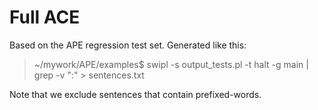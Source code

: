 Full ACE
========

Based on the APE regression test set.
Generated like this:

> ~/mywork/APE/examples$ swipl -s output_tests.pl -t halt -g main | grep -v ":" > sentences.txt

Note that we exclude sentences that contain prefixed-words.
